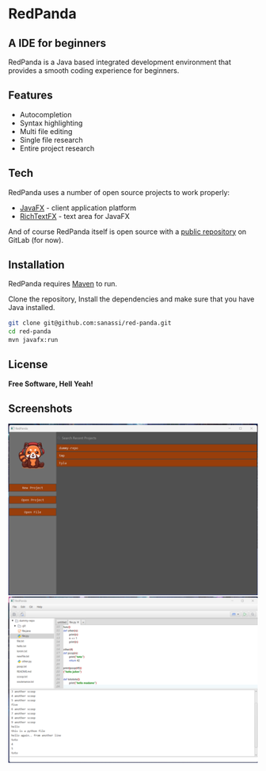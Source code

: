 # RedPanda
## A IDE for beginners

RedPanda is a Java based integrated development environment that provides a smooth coding experience for beginners.

## Features
- Autocompletion
- Syntax highlighting
- Multi file editing
- Single file research
- Entire project research

## Tech

RedPanda uses a number of open source projects to work properly:

- [JavaFX] - client application platform
- [RichTextFX] - text area for JavaFX

And of course RedPanda itself is open source with a [public repository][repoLink]
 on GitLab (for now).

## Installation

RedPanda requires [Maven](https://maven.apache.org/) to run.

Clone the repository, Install the dependencies and make sure that you have Java installed.

```sh
git clone git@github.com:sanassi/red-panda.git
cd red-panda
mvn javafx:run
```
## License

**Free Software, Hell Yeah!**

## Screenshots
![alt-text](screenshots/new-menu-big.png "application menu")
![alt-text](screenshots/editor.png "editor")

[//]: # (These are reference links used in the body of this note and get stripped out when the markdown processor does its job. There is no need to format nicely because it shouldn't be seen. Thanks SO - http://stackoverflow.com/questions/4823468/store-comments-in-markdown-syntax)

   [JavaFX]: <https://openjfx.io/>
   [RichTextFX]: <https://github.com/FXMisc/RichTextFX>
   [repoLink]: <https://gitlab.com/sanassi/ping-front>

